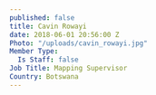 ```yaml
---
published: false
title: Cavin Rowayi
date: 2018-06-01 20:56:00 Z
Photo: "/uploads/cavin_rowayi.jpg"
Member Type:
  Is Staff: false
Job Title: Mapping Supervisor
Country: Botswana
---
```

